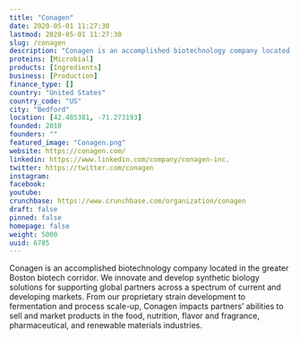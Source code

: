 ```yaml
---
title: "Conagen"
date: 2020-05-01 11:27:30
lastmod: 2020-05-01 11:27:30
slug: /conagen
description: "Conagen is an accomplished biotechnology company located in the greater Boston biotech corridor. We innovate and develop synthetic biology solutions for supporting global partners across a spectrum of current and developing markets. From our proprietary strain development to fermentation and process scale-up, Conagen impacts partners’ abilities to sell and market products in the food, nutrition, flavor and fragrance, pharmaceutical, and renewable materials industries."
proteins: [Microbial]
products: [Ingredients]
business: [Production]
finance_type: []
country: "United States"
country_code: "US"
city: "Bedford"
location: [42.485381, -71.273193]
founded: 2010
founders: ""
featured_image: "Conagen.png"
website: https://conagen.com/
linkedin: https://www.linkedin.com/company/conagen-inc.
twitter: https://twitter.com/conagen
instagram: 
facebook: 
youtube: 
crunchbase: https://www.crunchbase.com/organization/conagen
draft: false
pinned: false
homepage: false
weight: 5000
uuid: 6785
---
```

Conagen is an accomplished biotechnology company located in the greater Boston biotech corridor. We innovate and develop synthetic biology solutions for supporting global partners across a spectrum of current and developing markets. From our proprietary strain development to fermentation and process scale-up, Conagen impacts partners’ abilities to sell and market products in the food, nutrition, flavor and fragrance, pharmaceutical, and renewable materials industries.

